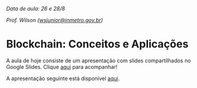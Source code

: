 *Data de aula: 26 e 28/8*

*Prof. Wilson (wsjunior@inmetro.gov.br)*

# Blockchain: Conceitos e Aplicações

A aula de hoje consiste de um apresentação com slides compartilhados no Google Slides. Clique [aqui](https://docs.google.com/presentation/d/1aOe2dQtuayVZbidH3Cfwg0W_3dmRa03WLazG7XuWcV4/edit?usp=sharing) para acompanhar!

A apresentação seguinte está disponível [aqui](
https://docs.google.com/presentation/d/16NrQbWG3p1X-ieErYpFWZPhjRV2ni6tgSNNhDISWMW4/edit?usp=drivesdk).

<!--stackedit_data:
eyJoaXN0b3J5IjpbLTE5NzIwODAzNTFdfQ==
-->
